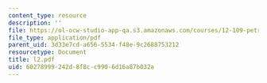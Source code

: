 ```yaml
---
content_type: resource
description: ''
file: https://ol-ocw-studio-app-qa.s3.amazonaws.com/courses/12-109-petrology-fall-2005/60278999242d8f8cc9906d16a87b032a_l2.pdf
file_type: application/pdf
parent_uid: 3d33e7cd-a656-5534-f48e-9c2688753212
resourcetype: Document
title: l2.pdf
uid: 60278999-242d-8f8c-c990-6d16a87b032a
---
```

